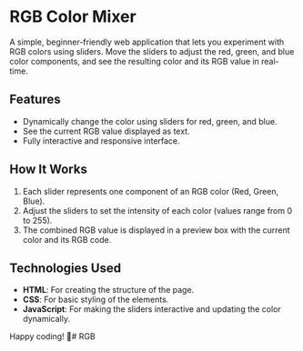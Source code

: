 # RGB Color Mixer

A simple, beginner-friendly web application that lets you experiment with RGB colors using sliders. Move the sliders to adjust the red, green, and blue color components, and see the resulting color and its RGB value in real-time.

## Features
- Dynamically change the color using sliders for red, green, and blue.
- See the current RGB value displayed as text.
- Fully interactive and responsive interface.

## How It Works
1. Each slider represents one component of an RGB color (Red, Green, Blue).
2. Adjust the sliders to set the intensity of each color (values range from 0 to 255).
3. The combined RGB value is displayed in a preview box with the current color and its RGB code.

## Technologies Used
- **HTML**: For creating the structure of the page.
- **CSS**: For basic styling of the elements.
- **JavaScript**: For making the sliders interactive and updating the color dynamically.

Happy coding! 🎨# RGB
